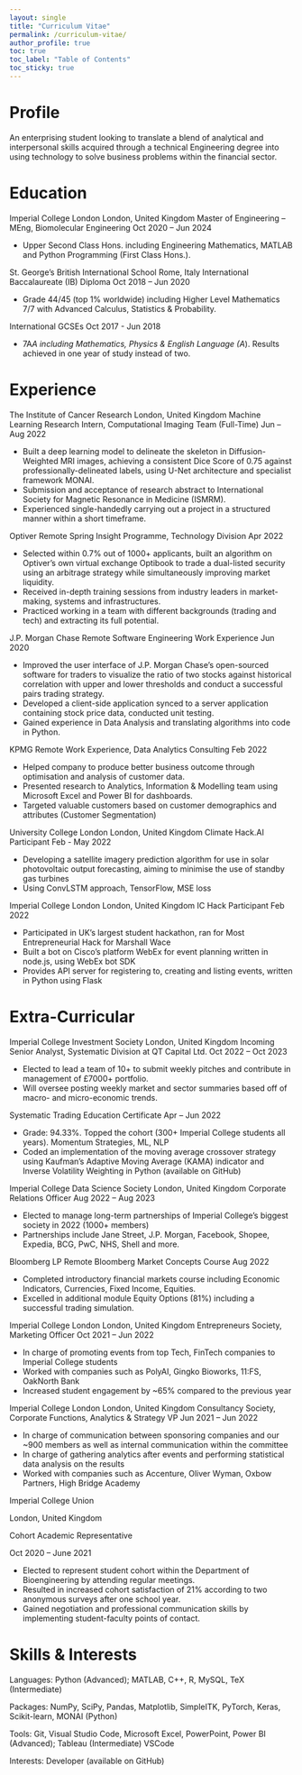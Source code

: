 ```yaml
---
layout: single
title: "Curriculum Vitae"
permalink: /curriculum-vitae/
author_profile: true
toc: true
toc_label: "Table of Contents"
toc_sticky: true
---
```


# Profile
An enterprising student looking to translate a blend of analytical and interpersonal skills acquired through a technical Engineering degree into using technology to solve business problems within the financial sector. 

# Education 
Imperial College London London, United Kingdom
Master of Engineering – MEng, Biomolecular Engineering
Oct 2020 – Jun 2024
* Upper Second Class Hons. including Engineering Mathematics, MATLAB and Python Programming (First Class Hons.). 

St. George’s British International School 
Rome, Italy 
International Baccalaureate (IB) Diploma 
Oct 2018 – Jun 2020 
* Grade 44/45 (top 1% worldwide) including Higher Level Mathematics 7/7 with Advanced Calculus, Statistics & Probability. 

International GCSEs 
Oct 2017 - Jun 2018 
* 7A*A including Mathematics, Physics & English Language (A*). Results achieved in one year of study instead of two. 

# Experience 
The Institute of Cancer Research 
London, United Kingdom 
Machine Learning Research Intern, Computational Imaging Team (Full-Time) 
Jun – Aug 2022 
* Built a deep learning model to delineate the skeleton in Diffusion-Weighted MRI images, achieving a consistent Dice Score of 0.75 against professionally-delineated labels, using U-Net architecture and specialist framework MONAI. 
* Submission and acceptance of research abstract to International Society for Magnetic Resonance in Medicine (ISMRM).
* Experienced single-handedly carrying out a project in a structured manner within a short timeframe. 

Optiver 
Remote 
Spring Insight Programme, Technology Division 
Apr 2022 
* Selected within 0.7% out of 1000+ applicants, built an algorithm on Optiver’s own virtual exchange Optibook to trade a dual-listed security using an arbitrage strategy while simultaneously improving market liquidity. 
* Received in-depth training sessions from industry leaders in market-making, systems and infrastructures. 
* Practiced working in a team with different backgrounds (trading and tech) and extracting its full potential. 

J.P. Morgan Chase 
Remote 
Software Engineering Work Experience 
Jun 2020
* Improved the user interface of J.P. Morgan Chase’s open-sourced software for traders to visualize the ratio of two stocks against historical correlation with upper and lower thresholds and conduct a successful pairs trading strategy. 
* Developed a client-side application synced to a server application containing stock price data, conducted unit testing. 
* Gained experience in Data Analysis and translating algorithms into code in Python.

KPMG 
Remote 
Work Experience, Data Analytics Consulting 
Feb 2022 
* Helped company to produce better business outcome through optimisation and analysis of customer data.
* Presented research to Analytics, Information & Modelling team using Microsoft Excel and Power BI for dashboards.
* Targeted valuable customers based on customer demographics and attributes (Customer Segmentation) 

University College London
London, United Kingdom
Climate Hack.AI Participant
Feb - May 2022 
* Developing a satellite imagery prediction algorithm for use in solar photovoltaic output forecasting, aiming to minimise the use of standby gas turbines 
* Using ConvLSTM approach, TensorFlow, MSE loss 

Imperial College London 
London, United Kingdom
IC Hack Participant
Feb 2022 
* Participated in UK’s largest student hackathon, ran for Most Entrepreneurial Hack for Marshall Wace 
* Built a bot on Cisco’s platform WebEx for event planning written in node.js, using WebEx bot SDK 
* Provides API server for registering to, creating and listing events, written in Python using Flask 

# Extra-Curricular
Imperial College Investment Society 
London, United Kingdom 
Incoming Senior Analyst, Systematic Division at QT Capital Ltd. 
Oct 2022 – Oct 2023 
* Elected to lead a team of 10+ to submit weekly pitches and contribute in management of £7000+ portfolio.
* Will oversee posting weekly market and sector summaries based off of macro- and micro-economic trends. 

Systematic Trading Education Certificate 
Apr – Jun 2022 
* Grade: 94.33%. Topped the cohort (300+ Imperial College students all years). Momentum Strategies, ML, NLP 
* Coded an implementation of the moving average crossover strategy using Kaufman’s Adaptive Moving Average (KAMA) indicator and Inverse Volatility Weighting in Python (available on GitHub)

Imperial College Data Science Society 
London, United Kingdom 
Corporate Relations Officer 
Aug 2022 – Aug 2023 
* Elected to manage long-term partnerships of Imperial College’s biggest society in 2022 (1000+ members)
* Partnerships include Jane Street, J.P. Morgan, Facebook, Shopee, Expedia, BCG, PwC, NHS, Shell and more.

Bloomberg LP
Remote
Bloomberg Market Concepts Course 
Aug 2022 
* Completed introductory financial markets course including Economic Indicators, Currencies, Fixed Income, Equities. 
* Excelled in additional module Equity Options (81%) including a successful trading simulation. 

Imperial College London 
London, United Kingdom
Entrepreneurs Society, Marketing Officer 
Oct 2021 – Jun 2022 
* In charge of promoting events from top Tech, FinTech companies to Imperial College students 
* Worked with companies such as PolyAI, Gingko Bioworks, 11:FS, OakNorth Bank 
* Increased student engagement by ~65% compared to the previous year 

Imperial College London 
London, United Kingdom
Consultancy Society, Corporate Functions, Analytics & Strategy VP 
Jun 2021 – Jun 2022 
* In charge of communication between sponsoring companies and our ~900 members as well as internal communication within the committee 
* In charge of gathering analytics after events and performing statistical data analysis on the results 
* Worked with companies such as Accenture, Oliver Wyman, Oxbow Partners, High Bridge Academy

Imperial College Union 

London, United Kingdom 

Cohort Academic Representative 

Oct 2020 – June 2021 

* Elected to represent student cohort within the Department of Bioengineering by attending regular meetings. 
* Resulted in increased cohort satisfaction of 21% according to two anonymous surveys after one school year. 
* Gained negotiation and professional communication skills by implementing student-faculty points of contact. 

# Skills & Interests 
Languages: Python (Advanced); MATLAB, C++, R, MySQL, TeX (Intermediate)

Packages: NumPy, SciPy, Pandas, Matplotlib, SimpleITK, PyTorch, Keras, Scikit-learn, MONAI (Python)

Tools: Git, Visual Studio Code, Microsoft Excel, PowerPoint, Power BI (Advanced); Tableau (Intermediate) VSCode

Interests: Developer (available on GitHub) 
